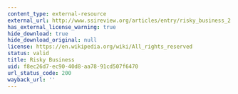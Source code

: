 ```yaml
---
content_type: external-resource
external_url: http://www.ssireview.org/articles/entry/risky_business_2
has_external_license_warning: true
hide_download: true
hide_download_original: null
license: https://en.wikipedia.org/wiki/All_rights_reserved
status: valid
title: Risky Business
uid: f8ec26d7-ec90-40d8-aa78-91cd507f6470
url_status_code: 200
wayback_url: ''
---
```

